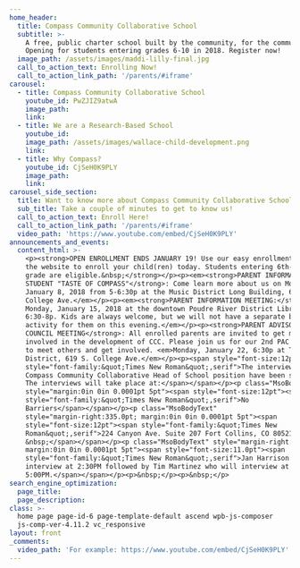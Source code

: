 ```yaml
---
home_header:
  title: Compass Community Collaborative School
  subtitle: >-
    A free, public charter school built by the community, for the community.
    Opening for students entering grades 6-10 in 2018. Register now!
  image_path: /assets/images/maddi-lilly-final.jpg
  call_to_action_text: Enrolling Now!
  call_to_action_link_path: '/parents/#iframe'
carousel:
  - title: Compass Community Collaborative School
    youtube_id: PwZJIZ9atwA
    image_path:
    link:
  - title: We are a Research-Based School
    youtube_id:
    image_path: /assets/images/wallace-child-development.png
    link:
  - title: Why Compass?
    youtube_id: CjSeH0K9PLY
    image_path:
    link:
carousel_side_section:
  title: Want to know more about Compass Community Collaborative School?
  sub_title: Take a couple of minutes to get to know us!
  call_to_action_text: Enroll Here!
  call_to_action_link_path: '/parents/#iframe'
  video_path: 'https://www.youtube.com/embed/CjSeH0K9PLY'
announcements_and_events:
  content_html: >-
    <p><strong>OPEN ENROLLMENT ENDS JANUARY 19! Use our easy enrollment form on
    the website to enroll your child(ren) today. Students entering 6th-10th
    grade are eligible.&nbsp;</strong></p><p><em><strong>PARENT INFORMATION AND
    STUDENT "TASTE OF COMPASS"</strong>: Come learn more about us on Monday,
    January 8, 2018 from 5-6:30p at the Music District Long Building, 619 S.
    College Ave.</em></p><p><em><strong>PARENT INFORMATION MEETING:</strong>
    Monday, January 15, 2018 at the downtown Poudre River District Library from
    6:30-8p. Kids are always welcome, but we will not have a separate breakout
    activity for them on this evening.</em></p><p><strong>PARENT ADVISORY
    COUNCIL MEETING</strong>: All enrolled parents are invited to get more
    involved in the development of CCC. Please join us for our 2nd PAC meeting
    to meet others and get involved. <em>Monday, January 22, 6:30p at The Music
    District, 619 S. College Ave.</em></p><p><span style="font-size:12pt"><span
    style="font-family:&quot;Times New Roman&quot;,serif">The interviews for the
    Compass Community Collaborative Head of School position have been set.&nbsp;
    The interviews will take place at:</span></span></p><p class="MsoBodyText"
    style="margin:0in 0in 0.0001pt 5pt"><span style="font-size:12pt"><span
    style="font-family:&quot;Times New Roman&quot;,serif">No
    Barriers</span></span></p><p class="MsoBodyText"
    style="margin-right:335.0pt; margin:0in 0in 0.0001pt 5pt"><span
    style="font-size:12pt"><span style="font-family:&quot;Times New
    Roman&quot;,serif">224 Canyon Ave. Suite 207 Fort Collins, CO 80521
    &nbsp;</span></span></p><p class="MsoBodyText" style="margin-right:335.0pt;
    margin:0in 0in 0.0001pt 5pt"><span style="font-size:11.0pt"><span
    style="font-family:&quot;Times New Roman&quot;,serif">Jan Harrison will
    interview at 2:30PM followed by Tim Martinez who will interview at
    5:00PM.</span></span></p><p>&nbsp;</p><p>&nbsp;</p>
search_engine_optimization:
  page_title:
  page_description:
class: >-
  home page page-id-6 page-template-default ascend wpb-js-composer
  js-comp-ver-4.11.2 vc_responsive
layout: front
_comments:
  video_path: 'For example: https://www.youtube.com/embed/CjSeH0K9PLY'
---
```



